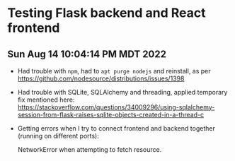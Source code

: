 # Testing Flask backend and React frontend

## Sun Aug 14 10:04:14 PM MDT 2022
- Had trouble with `npm`, had to `apt purge nodejs` and reinstall, as per
<https://github.com/nodesource/distributions/issues/1398>
- Had trouble with SQLite, SQLAlchemy and threading, applied temporary fix
  mentioned here:
  <https://stackoverflow.com/questions/34009296/using-sqlalchemy-session-from-flask-raises-sqlite-objects-created-in-a-thread-c>
- Getting errors when I try to connect frontend and backend together (running
  on different ports):

    NetworkError when attempting to fetch resource.
